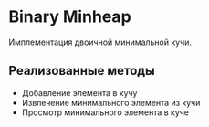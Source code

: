 # Binary Minheap
Имплементация двоичной минимальной кучи.


## Реализованные методы
 - Добавление элемента в кучу
 - Извлечение минимального элемента из кучи
 - Просмотр минимального элемента в куче
